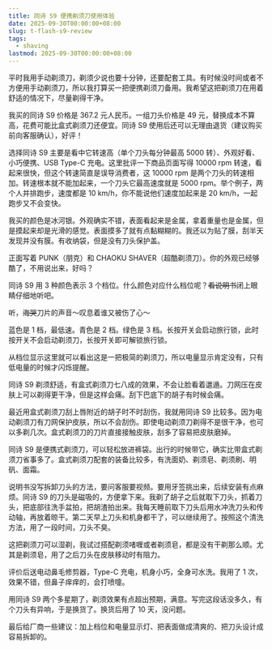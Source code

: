 ```yaml
---
title: 同诗 S9 便携剃须刀使用体验
date: 2025-09-30T00:00:00+08:00
slug: t-flash-s9-review
tags:
  - shaving
lastmod: 2025-09-30T00:00:00+08:00
---
```


平时我用手动剃须刀，剃须少说也要十分钟，还要配套工具。有时候没时间或者不方便用手动剃须刀，所以我打算买一把便携剃须刀备用。我希望这把剃须刀在用着舒适的情况下，尽量剃得干净。

我买的同诗 S9 价格是 367.2 元人民币。一组刀头价格是 49 元，替换成本不算高，花费可能比盒式剃须刀还便宜。同诗 S9 使用后还可以无理由退货（建议购买前向客服确认），好评！

选择同诗 S9 主要是看中它转速高（单个刀头每分钟最高 5000 转）、外观好看、小巧便携、USB Type-C 充电。这里批评一下商品页面写得 10000 rpm 转速，看起来很快，但这个转速简直是误导消费者，这 10000 rpm 是两个刀头的转速相加。转速根本就不能加起来，一个刀头它最高速度就是 5000 rpm。举个例子，两个人并排跑步，速度都是 10 km/h，你不能说他们速度加起来是 20 km/h，一起跑步又不会变快。

我买的颜色是冰河银。外观确实不错，表面看起来是金属，拿着重量也是金属，但是摸起来却是光滑的感觉。表面摸多了就有点黏糊糊的。我还以为贴了膜，刮半天发现并没有膜。有收纳袋，但是没有刀头保护盖。

正面写着 PUNK（朋克）和 CHAOKU SHAVER（超酷剃须刀）。你的外观已经够酷了，不用说出来，好吗？

同诗 S9 用 3 种颜色表示 3 个档位。什么颜色对应什么档位呢？~~看说明书~~闭上眼睛仔细地听吧。

听，~~海哭~~刀片的声音～叹息着谁又被伤了心～

蓝色是 1 档，最低速。青色是 2 档。绿色是 3 档。长按开关会启动旅行锁，此时按开关不会启动剃须刀，长按开关即可解锁旅行锁。

从档位显示这里就可以看出这是一把极简的剃须刀，所以电量显示肯定没有，只有低电量的时候才闪烁提醒。

同诗 S9 剃须舒适，有盒式剃须刀七八成的效果，不会让脸看着邋遢。刀网压在皮肤上可以剃得更干净，但是这样会痛。刮下巴底下的胡子有时候会痛。

最近用盒式剃须刀刮上唇附近的胡子时不时刮伤，我就用同诗 S9 比较多。因为电动剃须刀有刀网保护皮肤，所以不会刮伤。即使电动剃须刀剃得不是很干净，也可以多剃几次。盒式剃须刀的刀片直接接触皮肤，刮多了容易把皮肤磨掉。

同诗 S9 是便携式剃须刀，可以轻松放进裤袋。出行的时候带它，确实比带盒式剃须刀省事多了。盒式剃须刀配套的装备比较多，有洗面奶、剃须皂、剃须刷、明矾、面霜。

说明书没写拆卸刀头的方法，要问客服要视频。要用牙签挑出来，后续安装有点麻烦。同诗 S9 的刀头是磁吸的，方便拿下来。我剃了胡子之后就取下刀头，抓着刀头，把底部往洗手盆拍，把胡渣拍出来。我每天睡前取下刀头后用水冲洗刀头和传动轴，再放着晾干。第二天早上刀头和机身都干了，可以继续用了。按照这个清洗方法，用了一段时间，刀头不臭。

这把剃须刀可以湿剃，我试过搭配剃须啫喱或者剃须皂，都是没有干剃那么顺。尤其是剃须皂，用了之后刀头在皮肤移动时有阻力。

评价后送电动鼻毛修剪器，Type-C 充电，机身小巧，全身可水洗。我用了 1 次，效果不错，但鼻子痒痒的，会打喷嚏。

用同诗 S9 两个多星期了，剃须效果有点超出预期，满意。写完这段话没多久，有个刀头有异响，于是换货了。换货后用了 10 天，没问题。

最后给厂商一些建议：加上档位和电量显示灯、把表面做成清爽的、把刀头设计成容易拆卸的。